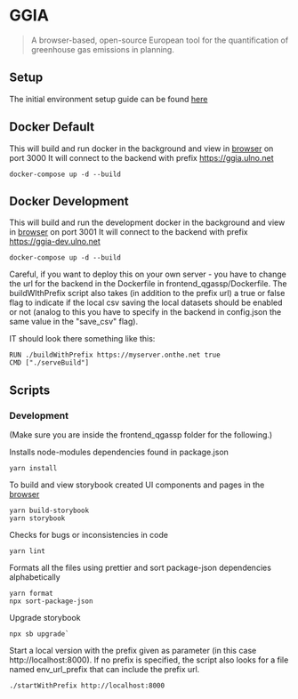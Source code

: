 # GGIA
> A browser-based, open-source European tool for the quantification of greenhouse gas emissions in planning.


## Setup
The initial environment setup guide can be found [here](https://github.com/QGasSP/ggia-frontend/wiki/GGIA-Frontend-Setup) 

## Docker Default

This will build and run docker in the background and view in 
[browser](http://localhost:3000/) on port 3000
It will connect to the backend with prefix https://ggia.ulno.net

```
docker-compose up -d --build
```

## Docker Development

This will build and run the development docker in the background and view in
[browser](http://localhost:3001/) on port 3001
It will connect to the backend with prefix https://ggia-dev.ulno.net

```
docker-compose up -d --build
```

Careful, if you want to deploy this on your own server - you have to change the url for the backend in the Dockerfile in frontend_qgassp/Dockerfile. The buildWIthPrefix script also takes (in addition to the prefix url) a true or false flag to indicate if the local csv saving the local datasets should be enabled or not (analog to this you have to specify in the backend in config.json the same value in the "save_csv" flag).

IT should look there something like this:
```
RUN ./buildWithPrefix https://myserver.onthe.net true
CMD ["./serveBuild"]
```


## Scripts
### Development

(Make sure you are inside the frontend_qgassp folder for the following.)

Installs node-modules dependencies found in package.json
```
yarn install
```

To build and view storybook created UI components and pages in the [browser](http://localhost:6006/)

```
yarn build-storybook
yarn storybook
```

Checks for bugs or inconsistencies in code
```
yarn lint
```

Formats all the files using prettier and sort package-json dependencies alphabetically
``` 
yarn format
npx sort-package-json
```
Upgrade storybook
```
npx sb upgrade`
```

Start a local version with the prefix given as parameter (in this case http://localhost:8000).
If no prefix is specified, the script also looks for a file named env_url_prefix that can include
the prefix url.
```
./startWithPrefix http://localhost:8000
```

